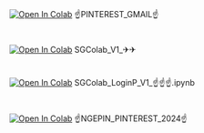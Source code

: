 # 
[![Open In Colab](https://colab.research.google.com/assets/colab-badge.svg)](https://colab.research.google.com/github/alxala/ipynbcolab/blob/main/%E2%98%9DPINTEREST_GMAIL%E2%98%9D.ipynb)
☝PINTEREST_GMAIL☝
# 
[![Open In Colab](https://colab.research.google.com/assets/colab-badge.svg)](https://colab.research.google.com/github/alxala/ipynbcolab/blob/main/SGColab_V1_✈✈.ipynb)
SGColab_V1_✈✈
# 
[![Open In Colab](https://colab.research.google.com/assets/colab-badge.svg)](https://colab.research.google.com/github/alxala/ipynbcolab/blob/main/SGColab_LoginP_V1_☝☝☝.ipynb)
SGColab_LoginP_V1_☝☝☝.ipynb
#
[![Open In Colab](https://colab.research.google.com/assets/colab-badge.svg)](https://colab.research.google.com/github/alxala/ipynbcolab/blob/main/☝NGEPIN_PINTEREST_2024☝.ipynb)
☝NGEPIN_PINTEREST_2024☝
